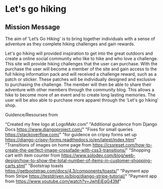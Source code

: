 # Let's go hiking

## Mission Message

The aim of 'Let’s Go Hiking' is to bring together individuals with a sense of adventure as they complete hiking challenges and gain rewards. 

Let's go hiking will provided inspiration to get into the great outdoors and 
create a online social community who like to hike and who love a challenge. 
This site will provide hiking challenges that the user can purchase. With the
purchase the user will become a member of the site and gain access to the full hiking 
information pack and will received a challenge reward, such as a patch or sticker. 
These patches will be individually designed and exclusive to purchasing the challenge. 
The member will then be able to share their adventure with other members through the 
community blog. This allows a hike to become more of an event and to create long lasting memories.
The user will be also able to purchase more apparel through the 'Let's go hiking' shop. 


Guidence/Resourses from

“Created my free logo at LogoMakr.com”
"Additional guidence from Django Docs https://www.djangoproject.com/"
"Fixes for small queries https://stackoverflow.com/"
"for guidence on cripsy forms set up https://django-crispy-forms.readthedocs.io/en/latest/index.html"
"Transitions of images on home page from https://cssreset.com/how-to-create-the-perfect-image-crossfade-with-css3-transitions/"
"Shopping cart with item counter from https://www.solodev.com/blog/web-design/how-to-show-the-total-number-of-items-in-customer-shopping-carts.stml"
"Bootstrap toasts https://getbootstrap.com/docs/4.3/components/toasts/"
"Payment app from Stripe https://testdriven.io/blog/django-stripe-tutorial/"
"Payment app from https://www.youtube.com/watch?v=JwhEjEqG43M"